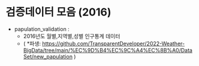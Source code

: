 # 검증데이터 모음 (2016)

+ papulation_validation :
  + 2016년도 월별,지역별,성별 인구통계 데이터 
  + ( *파생: https://github.com/TransparentDeveloper/2022-Weather-BigData/tree/main/%EC%9D%B4%EC%9C%A4%EC%8B%A0/DataSet/new_papulation )
